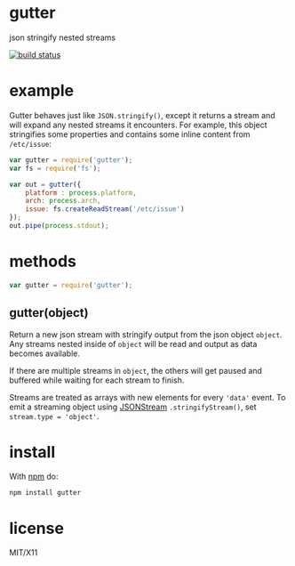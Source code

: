 # gutter

json stringify nested streams

[![build status](https://secure.travis-ci.org/substack/node-gutter.png)](https://travis-ci.org/substack/node-gutter)

# example

Gutter behaves just like `JSON.stringify()`, except it returns a stream and will
expand any nested streams it encounters. For example, this object stringifies
some properties and contains some inline content from `/etc/issue`:

``` js
var gutter = require('gutter');
var fs = require('fs');

var out = gutter({
    platform : process.platform,
    arch: process.arch,
    issue: fs.createReadStream('/etc/issue')
});
out.pipe(process.stdout);
```



# methods

``` js
var gutter = require('gutter');
```

gutter(object)
--------------

Return a new json stream with stringify output from the json object `object`.
Any streams nested inside of `object` will be read and output as data becomes
available.

If there are multiple streams in `object`, the others will get paused and
buffered while waiting for each stream to finish.

Streams are treated as arrays with new elements for every `'data'` event.
To emit a streaming object using
[JSONStream](https://github.com/dominictarr/JSONStream)
`.stringifyStream()`, set `stream.type = 'object'`.

install
=======

With [npm](http://npmjs.org) do:

    npm install gutter

license
=======

MIT/X11
